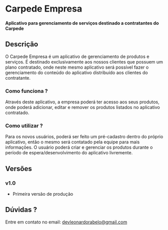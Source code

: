
 # Carpede Empresa

#### Aplicativo para gerenciamento de serviços destinado a contratantes do Carpede

## Descrição

O Carpede Empresa é um aplicativo de gerenciamento de produtos e serviços. É destinado exclusivamente aos nossos clientes que possuem um plano contratado, onde neste mesmo aplicativo será possível fazer o gerenciamento do conteúdo do aplicativo distribuído aos clientes do contratante.

### Como funciona ?

Através deste aplicativo, a empresa poderá ter acesso aos seus produtos, onde poderá adicionar, editar e remover os produtos listados no aplicativo contratado.

### Como utilizar ?

Para os novos usuários, poderá ser feito um pré-cadastro dentro do próprio aplicativo, então o mesmo será contatado pela equipe para mais informações. O usuário poderá criar e gerenciar os produtos durante o período de espera/desenvolvimento do aplicativo livremente.

## Versões

### v1.0
- Primeira versão de produção

## Dúvidas ?

Entre em contato no email: devleonardorabelo@gmail.com






